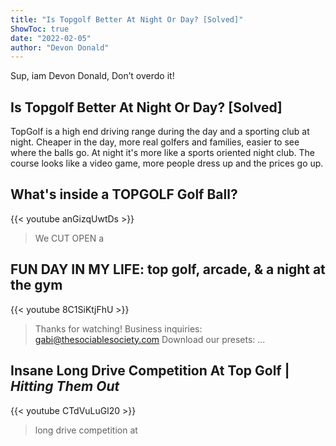 ```yaml
---
title: "Is Topgolf Better At Night Or Day? [Solved]"
ShowToc: true 
date: "2022-02-05"
author: "Devon Donald" 
---
```


Sup, iam Devon Donald, Don’t overdo it!
## Is Topgolf Better At Night Or Day? [Solved]
TopGolf is a high end driving range during the day and a sporting club at night. Cheaper in the day, more real golfers and families, easier to see where the balls go. At night it's more like a sports oriented night club. The course looks like a video game, more people dress up and the prices go up.

## What's inside a TOPGOLF Golf Ball?
{{< youtube anGizqUwtDs >}}
>We CUT OPEN a 

## FUN DAY IN MY LIFE: top golf, arcade, & a night at the gym
{{< youtube 8C1SiKtjFhU >}}
>Thanks for watching! Business inquiries: gabi@thesociablesociety.com Download our presets: ...

## Insane Long Drive Competition At Top Golf | *Hitting Them Out*
{{< youtube CTdVuLuGl20 >}}
>long drive competition at 

